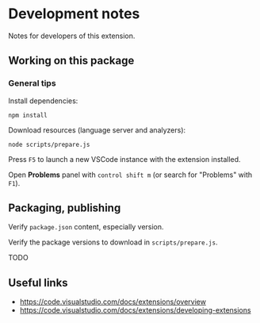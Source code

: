 Development notes
=================

Notes for developers of this extension.

Working on this package
-----------------------

### General tips

Install dependencies:

    npm install

Download resources (language server and analyzers):

    node scripts/prepare.js

Press `F5` to launch a new VSCode instance with the extension installed.

Open **Problems** panel with `control shift m` (or search for "Problems" with `F1`).

Packaging, publishing
---------------------

Verify `package.json` content, especially version.

Verify the package versions to download in `scripts/prepare.js`.

TODO

Useful links
------------

- https://code.visualstudio.com/docs/extensions/overview
- https://code.visualstudio.com/docs/extensions/developing-extensions
